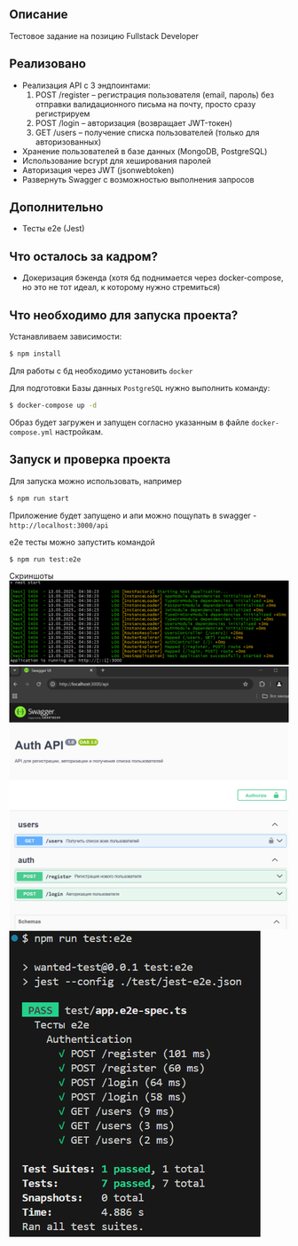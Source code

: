 ## Описание

Тестовое задание на позицию Fullstack Developer

## Реализовано

- Реализация API с 3 эндпоинтами:  
  1. POST /register – регистрация пользователя (email, пароль) без отправки валидационного письма на почту, просто сразу регистрируем
  2. POST /login – авторизация (возвращает JWT-токен)  
  3. GET /users – получение списка пользователей (только для авторизованных)  
- Хранение пользователей в базе данных (MongoDB, PostgreSQL)  
- Использование bcrypt для хеширования паролей  
- Авторизация через JWT (jsonwebtoken)  
- Развернуть Swagger с возможностью выполнения запросов

## Дополнительно

- Тесты e2e (Jest) 

## Что осталось за кадром?

- Докеризация бэкенда (хотя бд поднимается через docker-compose, но это не тот идеал, к которому нужно стремиться)

## Что необходимо для запуска проекта?

Устанавливаем зависимости:
```bash
$ npm install
```

Для работы с бд необходимо установить `docker`

Для подготовки Базы данных `PostgreSQL` нужно выполнить команду:

```bash
$ docker-compose up -d
```

Образ будет загружен и запущен согласно указанным в файле `docker-compose.yml` настройкам.

## Запуск и проверка проекта

Для запуска можно использовать, например

```bash
$ npm run start
```

Приложение будет запущено и апи можно пощупать в swagger - `http://localhost:3000/api`

e2e тесты можно запустить командой 

```bash
$ npm run test:e2e
```

Скриншоты
![running](docs_images/running.png)
![swagger](docs_images/swagger.png)
![tests](docs_images/tests.png)
